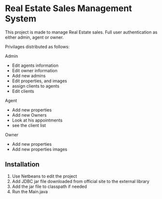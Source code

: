 
#  Real Estate Sales Management System

This project is made to manage Real Estate sales.
Full user authentication as either admin, agent or owner.

Privilages distributed as follows:

Admin
- Edit agents information
- Edit owner information
- Add new admins
- Edit properties, and images
- assign clients to agents
- Edit clients

Agent
- Add new properties
- Add new Owners
- Look at his appointments
- see the client list

Owner
- Add new properties
- Add new properties images


## Installation

1. Use Netbeans to edit the project
2. Add JDBC jar file downloaded from official site to the external library
3. Add the jar file to classpath if needed
4. Run the Main.java 
    
